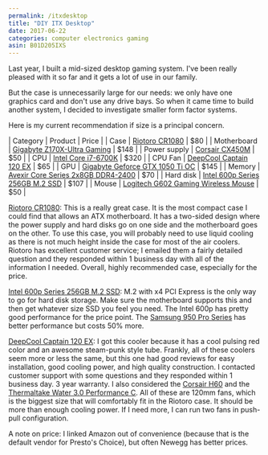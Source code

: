 ```yaml
---
permalink: /itxdesktop
title: "DIY ITX Desktop"
date: 2017-06-22
categories: computer electronics gaming
asin: B01D205IXS
---
```


Last year, I built a mid-sized desktop gaming system. I've been really pleased
with it so far and it gets a lot of use in our family.

But the case is unnecessarily large for our needs: we only have one graphics
card and don't use any drive bays. So when it came time to build another
system, I decided to investigate smaller form factor systems.

Here is my current recommendation if size is a principal concern.

| Category     | Product                                                                                               | Price |
| Case         | [Riotoro CR1080](http://amzn.to/2bhfQDs)                                                              | $80   |
| Motherboard  | [Gigabyte Z170X-Ultra Gaming](http://amzn.to/2iNB7Xj)                                                 | $148  |
| Power supply | [Corsair CX450M](http://amzn.to/2bGUUa0)                                                              | $50   |
| CPU          | [Intel Core i7-6700K](http://amzn.to/2bCu6bZ)                                                         | $320  |
| CPU Fan      | [DeepCool Captain 120 EX](http://amzn.to/2cugXP7)                                                     | $65   |
| GPU          | [Gigabyte Geforce GTX 1050 Ti OC](http://amzn.to/2hU4OaQ)                                             | $145  |
| Memory       | [Avexir Core Series 2x8GB DDR4-2400](http://www.newegg.com/Product/Product.aspx?Item=N82E16820011180) | $70   |
| Hard disk    | [Intel 600p Series 256GB M.2 SSD](http://amzn.to/2cuhBfs)                                             | $107  |
| Mouse        | [Logitech G602 Gaming Wireless Mouse](http://amzn.to/2iNDrO7)                                         | $50   |

[Riotoro CR1080](http://amzn.to/2bhfQDs): This is a really great case. It is
the most compact case I could find that allows an ATX motherboard. It has a
two-sided design where the power supply and hard disks go on one side and the
motherboard goes on the other. To use this case, you will probably need to use
liquid cooling as there is not much height inside the case for most of the air
coolers. Riotoro has excellent customer service; I emailed them a fairly
detailed question and they responded within 1 business day with all of the
information I needed. Overall, highly recommended case, especially for the
price.

[Intel 600p Series 256GB M.2 SSD](http://amzn.to/2cuhBfs): M.2 with x4 PCI
Express is the only way to go for hard disk storage. Make sure the motherboard
supports this and then get whatever size SSD you feel you need. The Intel 600p
has pretty good performance for the price point. The [Samsung 950 Pro Series](http://amzn.to/2cuiAMr) has better performance but costs 50% more.

[DeepCool Captain 120 EX](http://amzn.to/2cugXP7): I got this cooler because it
has a cool pulsing red color and an awesome steam-punk style tube. Frankly, all
of these coolers seem more or less the same, but this one had good reviews for
easy installation, good cooling power, and high quality construction. I contacted
customer support with some questions and they responded within 1 business day.
3 year warranty. I also considered the [Corsair H60](http://amzn.to/2czl1gN)
and the [Thermaltake Water 3.0 Performance C](http://amzn.to/2czlj7G). All of
these are 120mm fans, which is the biggest size that will comfortably fit in
the Riotoro case. It should be more than enough cooling power. If I need more,
I can run two fans in push-pull configuration.

A note on price: I linked Amazon out of convenience (because that is the
default vendor for Presto's Choice), but often Newegg has better prices.
